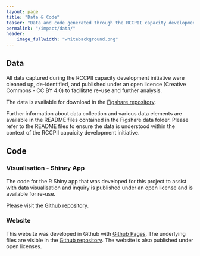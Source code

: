 ```yaml
---
layout: page
title: "Data & Code"
teaser: "Data and code generated through the RCCPII capacity development initiative were de-identified and made available for re-use under open licenses."
permalink: "/impact/data/"
header:
    image_fullwidth: "whitebackground.png"
---
```

## Data

All data captured during the RCCPII capacity development initiative were cleaned up, de-identified, and published under an open licence (Creative Commons - CC BY 4.0) to facilitate re-use and further analysis.

The data is available for download in the [Figshare repository](https://figshare.com/articles/RCCPII_Data/7928480).

Further information about data collection and various data elements are available in the README files contained in the Figshare data folder. Please refer to the README files to ensure the data is understood within the context of the RCCPII capaicity development initiative.

## Code

### Visualisation - Shiney App

The code for the R Shiny app that was developed for this project to assist with data visualisation and inquiry is published under an open license and is available for re-use.

Please visit the [Github repository](https://github.com/katrintirok/rccpii-shinyapp).

### Website

This website was developed in Github with [Github Pages](https://pages.github.com/). The underlying files are visible in the [Github repository](https://github.com/TENET-RCCPII/rccpii-2018/). The website is also published under open licenses.

